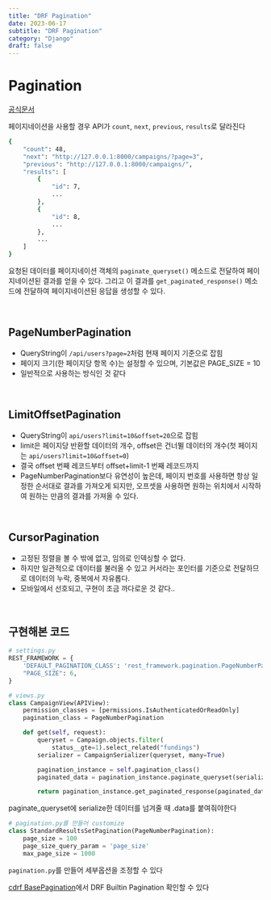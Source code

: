 ```yaml
---
title: "DRF Pagination"
date: 2023-06-17
subtitle: "DRF Pagination"
category: "Django"
draft: false
---
```


# Pagination

[공식문서](https://www.django-rest-framework.org/api-guide/pagination/)

페이지네이션을 사용할 경우 API가 `count`, `next`, `previous`, `results`로 달라진다

```bash
{
    "count": 48,
    "next": "http://127.0.0.1:8000/campaigns/?page=3",
    "previous": "http://127.0.0.1:8000/campaigns/",
    "results": [
        {
            "id": 7,
            ...
        },
        {
            "id": 8,
            ...
        },
        ...
    ]
}
```

요청된 데이터를 페이지네이션 객체의 `paginate_queryset()` 메소드로 전달하여 페이지네이션된 결과를 얻을 수 있다. 그리고 이 결과를 `get_paginated_response()` 메소드에 전달하여 페이지네이션된 응답을 생성할 수 있다.

<br/>

## PageNumberPagination

- QueryString이 `/api/users?page=2`처럼 현재 페이지 기준으로 잡힘
- 페이지 크기(한 페이지당 항목 수)는 설정할 수 있으며, 기본값은 PAGE_SIZE = 10
- 일반적으로 사용하는 방식인 것 같다

<br/>

## LimitOffsetPagination

- QueryString이 `api/users?limit=10&offset=20`으로 잡힘
- limit은 페이지당 반환할 데이터의 개수, offset은 건너뛸 데이터의 개수(첫 페이지는 `api/users?limit=10&offset=0`)
- 결국 offset 번째 레코드부터 offset+limit-1 번째 레코드까지
- PageNumberPagination보다 유연성이 높은데, 페이지 번호를 사용하면 항상 일정한 순서대로 결과를 가져오게 되지만, 오프셋을 사용하면 원하는 위치에서 시작하여 원하는 만큼의 결과를 가져올 수 있다.

<br/>

## CursorPagination

- 고정된 정렬을 볼 수 밖에 없고, 임의로 인덱싱할 수 없다.
- 하지만 일관적으로 데이터를 불러올 수 있고 커서라는 포인터를 기준으로 전달하므로 데이터의 누락, 중복에서 자유롭다.
- 모바일에서 선호되고, 구현이 조금 까다로운 것 같다..

<br/>

## 구현해본 코드

```python
# settings.py
REST_FRAMEWORK = {
    'DEFAULT_PAGINATION_CLASS': 'rest_framework.pagination.PageNumberPagination',
    "PAGE_SIZE": 6,
}
```

```python
# views.py
class CampaignView(APIView):
    permission_classes = [permissions.IsAuthenticatedOrReadOnly]
    pagination_class = PageNumberPagination

    def get(self, request):
        queryset = Campaign.objects.filter(
            status__gte=1).select_related("fundings")
        serializer = CampaignSerializer(queryset, many=True)

        pagination_instance = self.pagination_class()
        paginated_data = pagination_instance.paginate_queryset(serializer.data, request)

        return pagination_instance.get_paginated_response(paginated_data)
```

paginate_queryset에 serialize한 데이터를 넘겨줄 때 .data를 붙여줘야한다

```python
# pagination.py를 만들어 customize
class StandardResultsSetPagination(PageNumberPagination):
    page_size = 100
    page_size_query_param = 'page_size'
    max_page_size = 1000
```

`pagination.py`를 만들어 세부옵션을 조정할 수 있다

[cdrf BasePagination](https://www.cdrf.co/3.13/rest_framework.pagination/BasePagination.html)에서 DRF Builtin Pagination 확인할 수 있다

